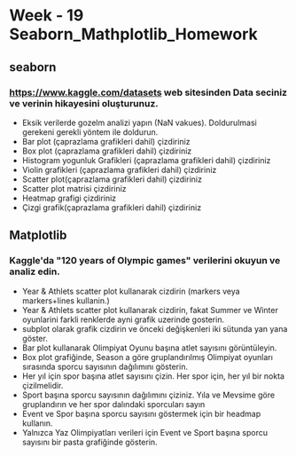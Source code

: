 # Week - 19 Seaborn_Mathplotlib_Homework

## seaborn
### https://www.kaggle.com/datasets web sitesinden Data seciniz ve verinin hikayesini oluşturunuz. 
* Eksik verilerde gozelm analizi yapın (NaN vakues). Doldurulmasi gerekeni gerekli yöntem ile doldurun.
* Bar plot (çaprazlama grafikleri dahil) çizdiriniz
* Box plot (çaprazlama grafikleri dahil) çizdiriniz
* Histogram yogunluk Grafikleri (çaprazlama grafikleri dahil) çizdiriniz
* Violin grafikleri (çaprazlama grafikleri dahil) çizdiriniz
* Scatter plot(çaprazlama grafikleri dahil) çizdiriniz
* Scatter plot matrisi çizdiriniz
* Heatmap grafigi çizdiriniz
* Çizgi grafik(çaprazlama grafikleri dahil) çizdiriniz


## Matplotlib

### Kaggle'da "120 years of Olympic games" verilerini okuyun ve analiz edin.

* Year & Athlets scatter plot kullanarak cizdirin (markers veya markers+lines kullanin.)
* Year & Athlets scatter plot kullanarak cizdirin, fakat  Summer ve Winter oyunlarini farkli renklerde ayni grafik uzerinde gosterin. 
* subplot olarak grafik cizdirin ve önceki değişkenleri iki sütunda yan yana göster.
* Bar plot kullanarak Olimpiyat Oyunu başına atlet sayısını görüntüleyin.
* Box plot grafiğinde, Season a göre gruplandırılmış Olimpiyat oyunları sırasında sporcu sayısının dağılımını gösterin.
* Her yıl için spor başına atlet sayısını çizin. Her spor için, her yıl bir nokta çizilmelidir.
* Sport başına sporcu sayısının dağılımını çiziniz. Yıla ve Mevsime göre gruplandırın ve her spor dalındaki sporcuları sayın
* Event ve Spor başına sporcu sayısını göstermek için bir headmap kullanın.
* Yalnızca Yaz Olimpiyatları verileri için Event ve Sport başına sporcu sayısını bir pasta grafiğinde gösterin.
